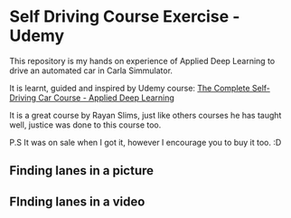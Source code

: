 # Self Driving Course Exercise - Udemy
This repository is my hands on experience of Applied Deep Learning to drive an automated car in Carla Simmulator.

It is learnt, guided and inspired by Udemy course: [The Complete Self-Driving Car Course - Applied Deep Learning](https://www.udemy.com/applied-deep-learningtm-the-complete-self-driving-car-course/)

It is a great course by Rayan Slims, just like others courses he has taught well, justice was done to this course too.

P.S It was on sale when I got it, however I encourage you to buy it too. :D

<!-- Following is jist of what I learnt from the course. -->

## Finding lanes in a picture

## FInding lanes in a video